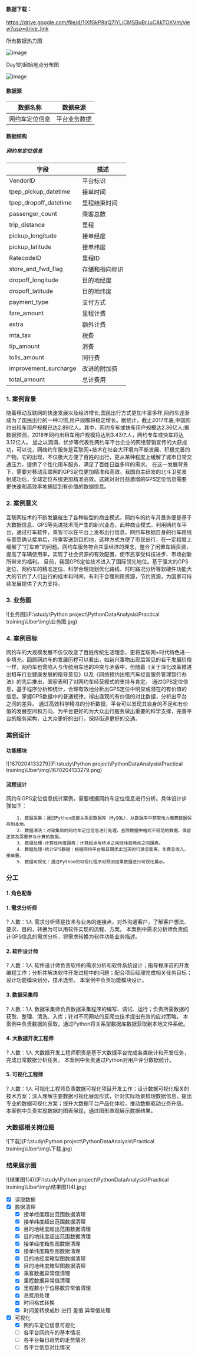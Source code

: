 #### 数据下载：

https://drive.google.com/file/d/1IXfGkP8jrQ7jYLjCMSBuBrJuCAkTOKVm/view?usp=drive_link

所有数据热力图

![image](https://github.com/user-attachments/assets/bdee37ae-9e4b-424c-8108-cff32e664e68)

Day1的起始地点分布图

![image](https://github.com/user-attachments/assets/b69da2ff-0ac2-4cdf-b8dc-147c95dcc905)



#### 数据源


| 数据名称       | 数据来源     |
| -------------- | ------------ |
| 网约车定位信息 | 平台业务数据 |

#### 数据结构

##### 网约车定位信息

| 字段                  | 描述           |
| --------------------- | -------------- |
| VendorID              | 平台标识       |
| tpep_pickup_datetime  | 接单时间       |
| tpep_dropoff_datetime | 里程结束时间   |
| passenger_count       | 乘客总数       |
| trip_distance         | 里程           |
| pickup_longitude      | 接单经度       |
| pickup_latitude       | 接单纬度       |
| RatecodeID            | 里程ID         |
| store_and_fwd_flag    | 存储和指向标识 |
| dropoff_longitude     | 目的地经度     |
| dropoff_latitude      | 目的地纬度     |
| payment_type          | 支付方式       |
| fare_amount           | 里程计费       |
| extra                 | 额外计费       |
| mta_tax               | 税费           |
| tip_amount            | 消费           |
| tolls_amount          | 同行费         |
| improvement_surcharge | 改进的附加费   |
| total_amount          | 总计费用       |

### 1. 案例背景

随着移动互联网的快速发展以及经济增长,国民出行方式更加丰富多样,网约车逐渐成为了国民出行的一种习惯,用户规模将稳定增长。据统计，截止2017年底,中国网约出租车用户规模已达2.89亿人。其中，网约专车或快车用户规模达2.36亿人;据数据预测，2018年网约出租车用户规模将达到3.43亿人，网约专车或快车将达3.12亿人。        加之以滴滴、优步等代表性网约车平台企业的网络营销宣传的大获成功，可以说，网络约车服务是互联网+技术在社会大环境内不断发展、积极完善的产物。它的出现，不仅极大方便了百姓的出行，更从某种程度上缓解了城市日常交通压力，提供了个性化用车服务，满足了百姓日益多样的需求。        在这一发展背景下，需要对移动互联网的GPS定位更加精准和高效。我国自主研发的北斗卫星发射成功后，全球定位系统更加精准高效。这就对对日益激增的GPS定位信息需要更快速和高效率地捕捉到有价值的数据信息。

### 2. 案例意义

互联网技术的不断发展催生了各种新型的商业模式，网约车的约车月艮务便是基于大数据信息、GPS等先进技术而产生的新兴业态，此种商业模式，利用网约车平台，通过打车软件，乘客可以在平台上发布出行信息，网约车根据自身的行车路线与意愿确认接单后，将乘客送到目的地，这种方式方便了市民出行，在一定程度上缓解了“打车难”的问题。网约车服务符合共享经济的理念，整合了闲置车辆资源，提高了车辆使用率，实现了社会资源的有效配置，使市民享受科技进步、市场创新所带来的福利。        目前，我国GPS定位技术进入了国际领先地位。基于强大的GPS定位，网约车的精准定位、科学合理规划优化路线、时时路况分析等软硬件功能大大的节约了人们出行的成本和时间，有利于合理利用资源，节约资源，为国家可持续发展提供了大力支持。

### 3. 业务图

![业务图](F:\study\Python project\PythonDataAnalysis\Practical training\Uber\img\业务图.jpg)

### 4. 案例目标

网约车的大规模发展不仅仅改变了百姓传统生活理念，更将互联网+时代特色进一步填充。回顾网约车的发展历程可以看出，如新兴事物出现后常见的若干发展阶段一样，网约车也曾陷入与传统用车也的冲突与矛盾中，但随着《关于深化改革推进出租车行业健康发展的指导意见》以及《网络预约出租汽车经营服务管理暂行办法》的先后推出，国家表明了对网约车经营模式的支持与肯定。
通过GPS定位信息，基于程序分析和统计，合理有效地分析出GPS定位中明显或潜在的有价值的信息。掌握GPS数据中的普通规律，得出直观的有价值的对比数据，分析出平台之间的差异。
通过高效科学精准的分析数据，平台可以发现其自身的不足和有价值的发展空间和方向，为平台更好的为大众出行服务做出重要的科学支撑，完善平台的服务架构，让大众更好的出行，保持街道更好的交通。

### 案例设计

#### 功能模块

![1670204133279](F:\study\Python project\PythonDataAnalysis\Practical training\Uber\img\1670204133279.png)

#### 流程设计

网约车GPS定位信息统计案例，需要根据网约车定位信息进行分析。具体设计步骤如下：

        1. 数据采集：通过Python连接关系型数据库（MySQL），从数据库中获取电力缴费数据保存到本地。
        2. 数据清洗：对采集后的网约车定位信息进行处理，去除数据中格式不规范的数据，保留正常及需要参与计算的数据。
        3. 数据处理-计算经纬度距离：计算起点与终点之间经纬度两点之间距离。
        4. 数据处理-统计GPS数据：根据网约平台和日期求出当天的行驶总距离、车费总收入、接单量。
        5. 数据可视化：通过Python的可视化程序对预测结果数据进行可视化展示。

### 分工

#### 1. 角色配备

####     1. 需求分析师

?        人数：1人
        需求分析师是技术与业务的连接点，对外沟通客户，了解客户想法、要求、目的，转换为可以用软件实现的流程、方案。
        本案例中需求分析师负责统计GPS信息的需求分析，将需求转换为软件功能业务描述。

####     2. 软件设计师

?        人数：1人
        软件设计师负责软件的需求分析和软件系统设计；指导程序员的开发编程工作；分析并解决软件开发过程中的问题；配合项目经理完成相关任务目标；设计功能模块划分，技术选型。
        本案例中负责功能模块设计。

####     3. 数据采集师

?        人数：1人
        数据采集师负责数据采集程序的编写、调试、运行；负责所需数据的获取、整理、清洗、入库；针对不同网站的反爬虫技术提出有效的应对策略。
        本案例中负责数据的获取，通过Python将关系型数据库数据获取到本地文件系统。

####     4. 大数据开发工程师

?        人数：1人
        大数据开发工程师职责是基于大数据平台完成各类统计和开发任务，完成日常数据分析任务。
        本案例中负责通过Python对用户评分数据统计。

####     5. 可视化工程师

?        人数：1人
        可视化工程师负责数据可视化项目开发工作；设计数据可视化相关的技术方案；深入理解主要数据可视化展现形式，针对实际场景梳理数据信息，提出专业的数据可视化方案；提升大数据平台产品化体验，推动数据驱动业务升级。
        本案例中负责实现数据的图表展现，通过图形直观展示数据结果。

### 大数据相关岗位图

![下载](F:\study\Python project\PythonDataAnalysis\Practical training\Uber\img\下载.jpg)

### 结果展示图

![结果图1(4)](F:\study\Python project\PythonDataAnalysis\Practical training\Uber\img\结果图1(4).jpg)

- [x] 读取数据
- [x] 数据清理
  - [x] 接单经度超出范围数据清理
  - [x] 接单纬度超出范围数据清理
  - [x] 目的地经度超出范围数据清理
  - [x] 目的地纬度超出范围数据清理
  - [x] 接单经度箱型图数据清理
  - [x] 接单纬度箱型图数据清理
  - [x] 目的地经度箱型图数据清理
  - [x] 目的地纬度箱型图数据清理
  - [x] 乘客数据异常值清理
  - [x] 里程数据异常值清理
  - [x] 里程数小于位移数异常值清理
  - [x] 总费用处理
  - [x] 时间格式转换
  - [x] 时间差转换成秒 进行 差值 异常值处理
- [x] 可视化
  - [x] 网约车定位信息可视化
  - [ ] 各平台网约车的基本情况
  - [ ] 各平台每日趋势的走势情况
  - [ ] 各平台信息对比情况
